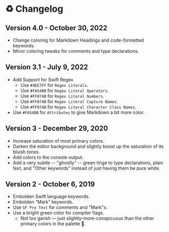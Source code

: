 # ♻️ Changelog

## Version 4.0 - October 30, 2022

- Change coloring for Markdown Headings and code-formatted keywords.
- Minor coloring tweaks for comments and type declarations.

## Version 3.1 - July 9, 2022

- Add Support for Swift Regex
  - Use `#4EE7FF` for `Regex Literals`.
  - Use `#FA54BB` for `Regex Literal Operators`.
  - Use `#FF074B` for `Regex Literal Numbers`.
  - Use `#FF074B` for `Regex Literal Capture Names`.
  - Use `#FF074B` for `Regex Literal Character Class Names`.
- Use `#FA54BB` for `Attributes` to give Markdown a bit more color.

## Version 3 - December 29, 2020

- Increase saturation of most primary colors.
- Darken the editor background and slightly boost up the saturation of its bluish tones.
- Add colors to the console output.
- Add a very subtle -- "ghostly" -- green tinge to type declarations, plain text, and "Other keywords" instead of just having them be pure white.

## Version 2 - October 6, 2019

- Embolden Swift language keywords.
- Embolden "Mark" keywords.
- Use `SF Pro Text` for comments and "Mark"s.
- Use a bright green color for compiler flags.
  - Not too garish &mdash; just slightly-more-conspicuous than the other primary colors in the palette 🙂.
